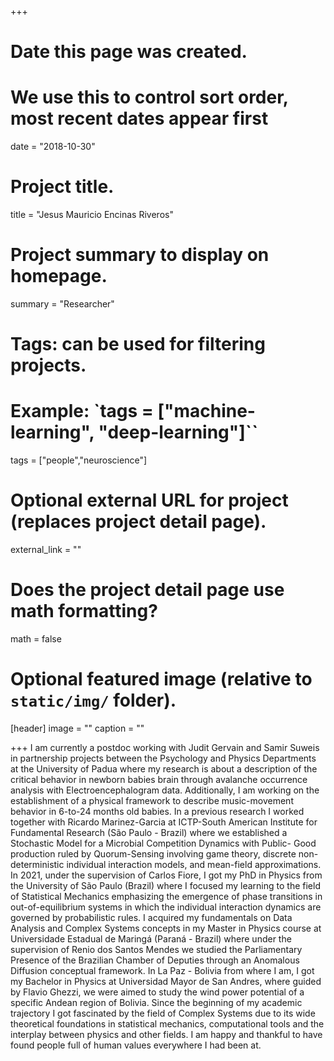 +++
# Date this page was created.
# We use this to control sort order, most recent dates appear first
date = "2018-10-30"

# Project title.
title = "Jesus Mauricio Encinas Riveros"

# Project summary to display on homepage.
summary = "Researcher"

# Tags: can be used for filtering projects.
# Example: `tags = ["machine-learning", "deep-learning"]``
tags = ["people","neuroscience"]

# Optional external URL for project (replaces project detail page).
external_link = ""

# Does the project detail page use math formatting?
math = false

# Optional featured image (relative to `static/img/` folder).
[header]
image = ""
caption = ""

+++
I am currently a postdoc working with Judit Gervain and Samir Suweis in
partnership projects between the Psychology and Physics Departments at
the University of Padua where my research is about a description of the
critical behavior in newborn babies brain through avalanche occurrence
analysis with Electroencephalogram data. Additionally, I am working on
the establishment of a physical framework to describe music-movement
behavior in 6-to-24 months old babies. In a previous research I worked
together with Ricardo Marinez-Garcia at ICTP-South American Institute
for Fundamental Research (São Paulo - Brazil) where we established a
Stochastic Model for a Microbial Competition Dynamics with Public-
Good production ruled by Quorum-Sensing involving game theory,
discrete non-deterministic individual interaction models, and mean-field
approximations. In 2021, under the supervision of Carlos Fiore, I got my
PhD in Physics from the University of São Paulo (Brazil) where I focused
my learning to the field of Statistical Mechanics emphasizing the
emergence of phase transitions in out-of-equilibrium systems in which the
individual interaction dynamics are governed by probabilistic rules. I
acquired my fundamentals on Data Analysis and Complex Systems
concepts in my Master in Physics course at Universidade Estadual de
Maringá (Paraná - Brazil) where under the supervision of Renio dos
Santos Mendes we studied the Parliamentary Presence of the Brazilian
Chamber of Deputies through an Anomalous Diffusion conceptual
framework. In La Paz - Bolivia from where I am, I got my Bachelor in
Physics at Universidad Mayor de San Andres, where guided by Flavio
Ghezzi, we were aimed to study the wind power potential of a specific
Andean region of Bolivia. Since the beginning of my academic trajectory I
got fascinated by the field of Complex Systems due to its wide theoretical
foundations in statistical mechanics, computational tools and the interplay
between physics and other fields. I am happy and thankful to have found
people full of human values everywhere I had been at.

